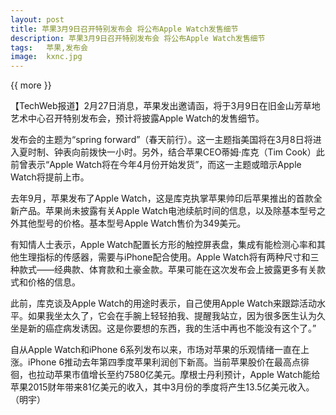 ```yaml
---
layout: post
title: 苹果3月9日召开特别发布会 将公布Apple Watch发售细节
description: 苹果3月9日召开特别发布会 将公布Apple Watch发售细节
tags:   苹果,发布会
image:  kxnc.jpg
---
```


{{ more }}

【TechWeb报道】2月27日消息，苹果发出邀请函，将于3月9日在旧金山芳草地艺术中心召开特别发布会，预计将披露Apple Watch的发售细节。

发布会的主题为“spring forward”（春天前行）。这一主题指美国将在3月8日将进入夏时制、钟表向前拨快一小时。另外，结合苹果CEO蒂姆·库克（Tim Cook）此前曾表示“Apple Watch将在今年4月份开始发货”，而这一主题或暗示Apple Watch将提前上市。

去年9月，苹果发布了Apple Watch，这是库克执掌苹果帅印后苹果推出的首款全新产品。苹果尚未披露有关Apple Watch电池续航时间的信息，以及除基本型号之外其他型号的价格。基本型号Apple Watch售价为349美元。

有知情人士表示，Apple Watch配置长方形的触控屏表盘，集成有能检测心率和其他生理指标的传感器，需要与iPhone配合使用。Apple Watch将有两种尺寸和三种款式——经典款、体育款和土豪金款。苹果可能在这次发布会上披露更多有关款式和价格的信息。

此前，库克谈及Apple Watch的用途时表示，自己使用Apple Watch来跟踪活动水平。如果我坐太久了，它会在手腕上轻轻拍我、提醒我站立，因为很多医生认为久坐是新的癌症病发诱因。这是你要想的东西，我的生活中再也不能没有这个了。”

自从Apple Watch和iPhone 6系列发布以来，市场对苹果的乐观情绪一直在上涨。iPhone 6推动去年第四季度苹果利润创下新高。当前苹果股价在最高点徘徊，也拉动苹果市值增长至约7580亿美元。摩根士丹利预计，Apple Watch能给苹果2015财年带来81亿美元的收入，其中3月份的季度将产生13.5亿美元收入。（明宇）